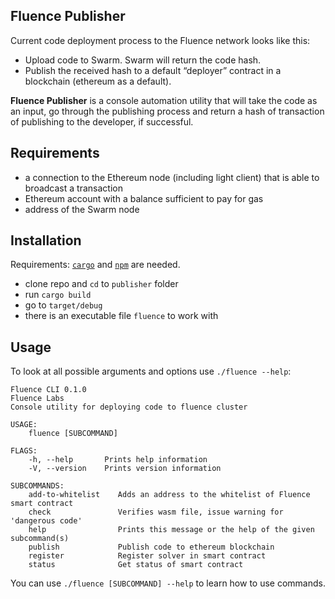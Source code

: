 ## Fluence Publisher

Current code deployment process to the Fluence network looks like this:

- Upload code to Swarm. Swarm will return the code hash.
- Publish the received hash to a default “deployer” contract in a blockchain (ethereum as a default).

**Fluence Publisher** is a console automation utility that will take the code as an input, go through the publishing process and return a hash of transaction of publishing to the developer, if successful.

 ## Requirements
 
- a connection to the Ethereum node (including light client) that is able to broadcast a transaction
- Ethereum account with a balance sufficient to pay for gas
- address of the Swarm node

## Installation

Requirements: [`cargo`](https://doc.rust-lang.org/cargo/getting-started/installation.html) and [`npm`](https://www.npmjs.com/get-npm) are needed.

- clone repo and `cd` to `publisher` folder
- run `cargo build`
- go to `target/debug`
- there is an executable file `fluence` to work with

## Usage

To look at all possible arguments and options use `./fluence --help`:

```
Fluence CLI 0.1.0
Fluence Labs
Console utility for deploying code to fluence cluster

USAGE:
    fluence [SUBCOMMAND]

FLAGS:
    -h, --help       Prints help information
    -V, --version    Prints version information

SUBCOMMANDS:
    add-to-whitelist    Adds an address to the whitelist of Fluence smart contract
    check               Verifies wasm file, issue warning for 'dangerous code'
    help                Prints this message or the help of the given subcommand(s)
    publish             Publish code to ethereum blockchain
    register            Register solver in smart contract
    status              Get status of smart contract
```

You can use `./fluence [SUBCOMMAND] --help` to learn how to use commands.


